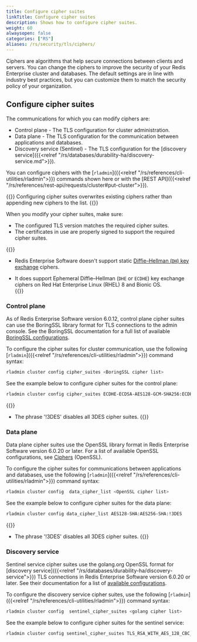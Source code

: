 ```yaml
---
title: Configure cipher suites
linkTitle: Configure cipher suites
description: Shows how to configure cipher suites.
weight: 60
alwaysopen: false
categories: ["RS"]
aliases: /rs/security/tls/ciphers/
---
```


Ciphers are algorithms that help secure connections between clients and servers. You can change the ciphers to improve the security of your Redis Enterprise cluster and databases. The default settings are in line with industry best practices, but you can customize them to match the security policy of your organization.


## Configure cipher suites

The communications for which you can modify ciphers are:

- Control plane - The TLS configuration for cluster administration.
- Data plane - The TLS configuration for the communication between applications and databases.
- Discovery service (Sentinel) - The TLS configuration for the [discovery service]({{<relref "/rs/databases/durability-ha/discovery-service.md">}}).

You can configure ciphers with the [`rladmin`]({{<relref "/rs/references/cli-utilities/rladmin">}}) commands shown here or with the [REST API]({{<relref "/rs/references/rest-api/requests/cluster#put-cluster">}}).

{{<warning>}}
Configuring cipher suites overwrites existing ciphers rather than appending new ciphers to the list.
{{</warning>}}

When you modify your cipher suites, make sure:

- The configured TLS version matches the required cipher suites.
- The certificates in use are properly signed to support the required cipher suites.

{{<note>}}
- Redis Enterprise Software doesn't support static [Diffie–Hellman (`DH`) key exchange](https://en.wikipedia.org/wiki/Diffie%E2%80%93Hellman_key_exchange) ciphers.

- It does support Ephemeral Diffie–Hellman (`DHE` or `ECDHE`) key exchange ciphers on Red Hat Enterprise Linux (RHEL) 8 and Bionic OS.  
{{</note>}}

### Control plane

As of Redis Enterprise Software version 6.0.12, control plane cipher suites can use the BoringSSL library format for TLS connections to the admin console. See the BoringSSL documentation for a full list of available [BoringSSL configurations](https://github.com/google/boringssl/blob/master/ssl/test/runner/cipher_suites.go#L99-L131).

To configure the cipher suites for cluster communication, use the following [`rladmin`]({{<relref "/rs/references/cli-utilities/rladmin">}}) command syntax:

```sh
rladmin cluster config cipher_suites <BoringSSL cipher list>
```

See the example below to configure cipher suites for the control plane:

```sh
rladmin cluster config cipher_suites ECDHE-ECDSA-AES128-GCM-SHA256:ECDHE-RSA-AES128-GCM-SHA256:ECDHE-ECDSA-AES256-GCM-SHA384:ECDHE-RSA-AES256-GCM-SHA384:ECDHE-ECDSA-CHACHA20-POLY1305:ECDHE-RSA-CHACHA20-POLY1305:!3DES
```
{{<note>}}
- The phrase '!3DES' disables all 3DES cipher suites.
{{</note>}}


### Data plane

Data plane cipher suites use the OpenSSL library format in Redis Enterprise Software version 6.0.20 or later. For a list of available OpenSSL configurations, see [Ciphers](https://www.openssl.org/docs/man1.1.1/man1/ciphers.html) (OpenSSL).

To configure the cipher suites for communications between applications and databases, use the following [`rladmin`]({{<relref "/rs/references/cli-utilities/rladmin">}}) command syntax:

```sh
rladmin cluster config  data_cipher_list <OpenSSL cipher list>
```

See the example below to configure cipher suites for the data plane:

```sh
rladmin cluster config data_cipher_list AES128-SHA:AES256-SHA:!3DES
```
{{<note>}}
- The phrase '!3DES' disables all 3DES cipher suites.
{{</note>}}

### Discovery service

Sentinel service cipher suites use the golang.org OpenSSL format for [discovery service]({{<relref "/rs/databases/durability-ha/discovery-service">}}) TLS connections in Redis Enterprise Software version 6.0.20 or later. See their documentation for a list of [available configurations](https://golang.org/src/crypto/tls/cipher_suites.go).

To configure the discovery service cipher suites, use the following [`rladmin`]({{<relref "/rs/references/cli-utilities/rladmin">}}) command syntax:

```sh
rladmin cluster config  sentinel_cipher_suites <golang cipher list> 
```

See the example below to configure cipher suites for the sentinel service:

```sh
rladmin cluster config sentinel_cipher_suites TLS_RSA_WITH_AES_128_CBC_SHA:TLS_ECDHE_RSA_WITH_AES_256_GCM_SHA384
```

